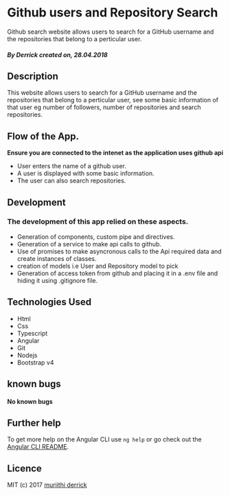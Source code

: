 # Github users and Repository Search

Github search website allows users to search for a GitHub username and the repositories that belong to a perticular user.
##### By **Derrick** created on, 28.04.2018

## Description
This website allows users to search for a GitHub username and the repositories that belong to a perticular user, see some basic information of that user eg number of followers, number of repositories and search repositories.

## Flow of the App.
**Ensure you are connected to the intenet as the application uses github api**

+ User enters the name of a github user.
+ A user is displayed with some basic information.
+ The user can also search repositories.

## Development
### The development of this app relied on these aspects.
+ Generation of components, custom pipe and directives.
+ Generation of a service to make api calls to github.
+ Use of promises to make asyncronous calls to the Api required data and create instances of classes.
+ creation of models i.e User and Repository model to pick 
+ Generation of access token from github and placing it in a .env file and hiding it using .gitignore file.

## Technologies Used
+ Html
+ Css
+ Typescript
+ Angular
+ Git
+ Nodejs
+ Bootstrap v4

## known bugs
#### No known bugs

## Further help
To get more help on the Angular CLI use `ng help` or go check out the [Angular CLI README](https://github.com/angular/angular-cli/blob/master/README.md).

## Licence
MIT (c) 2017 [muriithi derrick](https://github.com/muriithiderro)
